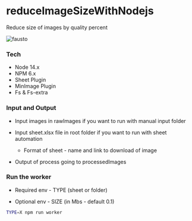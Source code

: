 # reduceImageSizeWithNodejs

Reduce size of images by quality percent

![fausto](https://c.tenor.com/vdi4CK5kBjsAAAAC/faustao-faust%C3%A3o.gif)
### Tech

* Node 14.x
* NPM 6.x
* Sheet Plugin
* MinImage Plugin
* Fs & Fs-extra

### Input and Output
  - Input images in rawImages if you want to run with manual input folder
  - Input sheet.xlsx file in root folder if you want to run with sheet automation 
    - Format of sheet - name and link to download of image

  - Output of process going to processedImages

### Run the worker

  - Required env - TYPE (sheet or folder)

  - Optional env - SIZE (in Mbs - default 0.1)

```bash
TYPE=X npm run worker
```